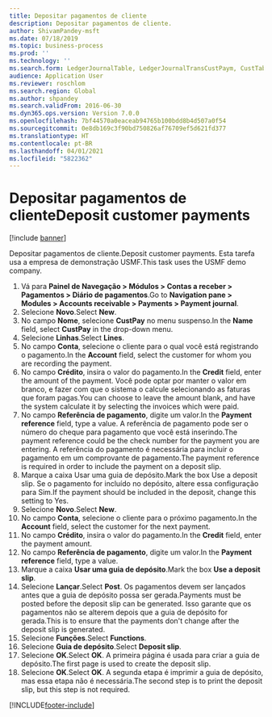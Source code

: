 ```yaml
---
title: Depositar pagamentos de cliente
description: Depositar pagamentos de cliente.
author: ShivamPandey-msft
ms.date: 07/18/2019
ms.topic: business-process
ms.prod: ''
ms.technology: ''
ms.search.form: LedgerJournalTable, LedgerJournalTransCustPaym, CustTableLookup
audience: Application User
ms.reviewer: roschlom
ms.search.region: Global
ms.author: shpandey
ms.search.validFrom: 2016-06-30
ms.dyn365.ops.version: Version 7.0.0
ms.openlocfilehash: 7bf44570a0eaceab94765b100bdd8b4d507a0f54
ms.sourcegitcommit: 0e8db169c3f90bd750826af76709ef5d621fd377
ms.translationtype: HT
ms.contentlocale: pt-BR
ms.lasthandoff: 04/01/2021
ms.locfileid: "5822362"
---
```

# <a name="deposit-customer-payments"></a><span data-ttu-id="9a4e9-103">Depositar pagamentos de cliente</span><span class="sxs-lookup"><span data-stu-id="9a4e9-103">Deposit customer payments</span></span>

[!include [banner](../../includes/banner.md)]

<span data-ttu-id="9a4e9-104">Depositar pagamentos de cliente.</span><span class="sxs-lookup"><span data-stu-id="9a4e9-104">Deposit customer payments.</span></span> <span data-ttu-id="9a4e9-105">Esta tarefa usa a empresa de demonstração USMF.</span><span class="sxs-lookup"><span data-stu-id="9a4e9-105">This task uses the USMF demo company.</span></span>

1. <span data-ttu-id="9a4e9-106">Vá para **Painel de Navegação > Módulos > Contas a receber > Pagamentos > Diário de pagamentos**.</span><span class="sxs-lookup"><span data-stu-id="9a4e9-106">Go to **Navigation pane > Modules > Accounts receivable > Payments > Payment journal**.</span></span>
2. <span data-ttu-id="9a4e9-107">Selecione **Novo**.</span><span class="sxs-lookup"><span data-stu-id="9a4e9-107">Select **New**.</span></span>
3. <span data-ttu-id="9a4e9-108">No campo **Nome**, selecione **CustPay** no menu suspenso.</span><span class="sxs-lookup"><span data-stu-id="9a4e9-108">In the **Name** field, select **CustPay** in the drop-down menu.</span></span>
4. <span data-ttu-id="9a4e9-109">Selecione **Linhas**.</span><span class="sxs-lookup"><span data-stu-id="9a4e9-109">Select **Lines**.</span></span>
5. <span data-ttu-id="9a4e9-110">No campo **Conta**, selecione o cliente para o qual você está registrando o pagamento.</span><span class="sxs-lookup"><span data-stu-id="9a4e9-110">In the **Account** field, select the customer for whom you are recording the payment.</span></span>
6. <span data-ttu-id="9a4e9-111">No campo **Crédito**, insira o valor do pagamento.</span><span class="sxs-lookup"><span data-stu-id="9a4e9-111">In the **Credit** field, enter the amount of the payment.</span></span> <span data-ttu-id="9a4e9-112">Você pode optar por manter o valor em branco, e fazer com que o sistema o calcule selecionando as faturas que foram pagas.</span><span class="sxs-lookup"><span data-stu-id="9a4e9-112">You can choose to leave the amount blank, and have the system calculate it by selecting the invoices which were paid.</span></span>  
7. <span data-ttu-id="9a4e9-113">No campo **Referência de pagamento**, digite um valor.</span><span class="sxs-lookup"><span data-stu-id="9a4e9-113">In the **Payment reference** field, type a value.</span></span> <span data-ttu-id="9a4e9-114">A referência de pagamento pode ser o número do cheque para pagamento que você está inserindo.</span><span class="sxs-lookup"><span data-stu-id="9a4e9-114">The payment reference could be the check number for the payment you are entering.</span></span> <span data-ttu-id="9a4e9-115">A referência do pagamento é necessária para incluir o pagamento em um comprovante de pagamento.</span><span class="sxs-lookup"><span data-stu-id="9a4e9-115">The payment reference is required in order to include the payment on a deposit slip.</span></span>  
8. <span data-ttu-id="9a4e9-116">Marque a caixa Usar uma guia de depósito.</span><span class="sxs-lookup"><span data-stu-id="9a4e9-116">Mark the box Use a deposit slip.</span></span> <span data-ttu-id="9a4e9-117">Se o pagamento for incluído no depósito, altere essa configuração para Sim.</span><span class="sxs-lookup"><span data-stu-id="9a4e9-117">If the payment should be included in the deposit, change this setting to Yes.</span></span>  
9. <span data-ttu-id="9a4e9-118">Selecione **Novo**.</span><span class="sxs-lookup"><span data-stu-id="9a4e9-118">Select **New**.</span></span>
10. <span data-ttu-id="9a4e9-119">No campo **Conta**, selecione o cliente para o próximo pagamento.</span><span class="sxs-lookup"><span data-stu-id="9a4e9-119">In the **Account** field, select the customer for the next payment.</span></span>
11. <span data-ttu-id="9a4e9-120">No campo **Crédito**, insira o valor do pagamento.</span><span class="sxs-lookup"><span data-stu-id="9a4e9-120">In the **Credit** field, enter the payment amount.</span></span>
12. <span data-ttu-id="9a4e9-121">No campo **Referência de pagamento**, digite um valor.</span><span class="sxs-lookup"><span data-stu-id="9a4e9-121">In the **Payment reference** field, type a value.</span></span>
13. <span data-ttu-id="9a4e9-122">Marque a caixa **Usar uma guia de depósito**.</span><span class="sxs-lookup"><span data-stu-id="9a4e9-122">Mark the box **Use a deposit slip**.</span></span>
14. <span data-ttu-id="9a4e9-123">Selecione **Lançar**.</span><span class="sxs-lookup"><span data-stu-id="9a4e9-123">Select **Post**.</span></span> <span data-ttu-id="9a4e9-124">Os pagamentos devem ser lançados antes que a guia de depósito possa ser gerada.</span><span class="sxs-lookup"><span data-stu-id="9a4e9-124">Payments must be posted before the deposit slip can be generated.</span></span> <span data-ttu-id="9a4e9-125">Isso garante que os pagamentos não se alterem depois que a guia de depósito for gerada.</span><span class="sxs-lookup"><span data-stu-id="9a4e9-125">This is to ensure that the payments don't change after the deposit slip is generated.</span></span>  
15. <span data-ttu-id="9a4e9-126">Selecione **Funções**.</span><span class="sxs-lookup"><span data-stu-id="9a4e9-126">Select **Functions**.</span></span>
16. <span data-ttu-id="9a4e9-127">Selecione **Guia de depósito**.</span><span class="sxs-lookup"><span data-stu-id="9a4e9-127">Select **Deposit slip**.</span></span>
17. <span data-ttu-id="9a4e9-128">Selecione **OK**.</span><span class="sxs-lookup"><span data-stu-id="9a4e9-128">Select **OK**.</span></span> <span data-ttu-id="9a4e9-129">A primeira página é usada para criar a guia de depósito.</span><span class="sxs-lookup"><span data-stu-id="9a4e9-129">The first page is used to create the deposit slip.</span></span>  
18. <span data-ttu-id="9a4e9-130">Selecione **OK**.</span><span class="sxs-lookup"><span data-stu-id="9a4e9-130">Select **OK**.</span></span> <span data-ttu-id="9a4e9-131">A segunda etapa é imprimir a guia de depósito, mas essa etapa não é necessária.</span><span class="sxs-lookup"><span data-stu-id="9a4e9-131">The second step is to print the deposit slip, but this step is not required.</span></span>  



[!INCLUDE[footer-include](../../../includes/footer-banner.md)]